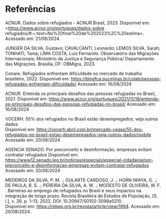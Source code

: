 # Referências

ACNUR. Dados sobre refugiados - ACNUR Brasil, 2023. 
Disponível em: <https://www.acnur.org/portugues/dados-sobre refugiados/#:~:text=No%20final%20de%202023%2C%20estima>. Acessado em: 21/08/2024. 

JUNGER DA SILVA, Gustavo; CAVALCANTI, Leonardo; LEMOS SILVA, Sarah; TONHATI, Tania; LIMA COSTA, Luiz Fernando. Observatório das Migrações Internacionais; Ministério da Justiça e Segurança Pública/ Departamento das Migrações. Brasília, DF: OBMigra, 2023. 

Conare. Refugiados enfrentam dificuldade no mercado de trabalho brasileiro, 2022. Disponível em: <https://blogfca.pucminas.br/colab/pessoas-refugiadas-enfrentam-dificuldade/> Acessado em: 16/08/2024 

ACNUR. Entenda os principais desafios das pessoas refugiadas no Brasil, 2021. Disponível em: <https://www.acnur.org/portugues/2021/11/18/entenda-os-principais-desafios-das-pessoas-refugiadas-no-brasil/> Acessado em: 16/08/2024 

VOCERH. 55% dos refugiados no Brasil estão desempregados; veja outros dados  
Disponível em: <https://vocerh.abril.com.br/mercado-vagas/55-dos-refugiados-no-brasil-estao-desempregados-veja-outros-dados/mobile> Acessado em: 20/08/2024 

AGENCIA SENADO. Por preconceito e desinformação, empresas evitam contratar refugiados 
Disponivel em: <https://www12.senado.leg.br/noticias/especiais/especial-cidadania/por-preconceito-e-desinformacao-empresas-evitam-contratar-refugiados> Acessado em: 20/08/2024 

MEDEIROS DA SILVA, P. M. .; GULARTE CARDOSO, J. .; HORN IWAYA, G. .; DE PAULA, B. S. .; PEREIRA DA SILVA, A. W. .; MODESTO DE OLIVEIRA, W. F. . Barreiras ao emprego de refugiados no Brasil e seus impactos na integração de longo prazo. Revista Brasileira de Estudos de População, [S. l.], v. 39, p. 1–13, 2022. DOI: 10.20947/S0102-3098a0210.  
Disponível em: <https://rebep.org.br/revista/article/view/1994>. Acessado em: 20/08/2024. 
